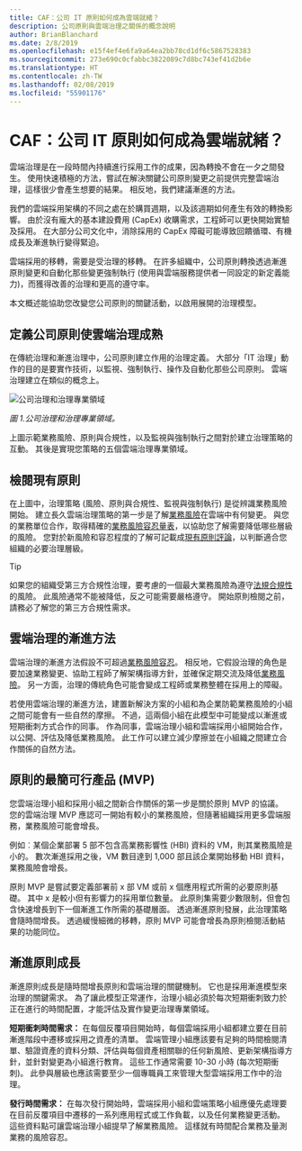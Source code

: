 ```yaml
---
title: CAF：公司 IT 原則如何成為雲端就緒？
description: 公司原則與雲端治理之關係的概念說明
author: BrianBlanchard
ms.date: 2/8/2019
ms.openlocfilehash: e15f4ef4e6fa9a64ea2bb78cd1df6c5867528383
ms.sourcegitcommit: 273e690c0cfabbc3822089c7d8bc743ef41d2b6e
ms.translationtype: HT
ms.contentlocale: zh-TW
ms.lasthandoff: 02/08/2019
ms.locfileid: "55901176"
---
```

<!-- markdownlint-disable MD026 -->

# <a name="caf-how-can-corporate-it-policy-become-cloud-ready"></a>CAF：公司 IT 原則如何成為雲端就緒？

雲端治理是在一段時間內持續進行採用工作的成果，因為轉換不會在一夕之間發生。 使用快速積極的方法，嘗試在解決關鍵公司原則變更之前提供完整雲端治理，這樣很少會產生想要的結果。 相反地，我們建議漸進的方法。

我們的雲端採用架構的不同之處在於購買週期，以及該週期如何產生有效的轉換影響。 由於沒有龐大的基本建設費用 (CapEx) 收購需求，工程師可以更快開始實驗及採用。 在大部分公司文化中，消除採用的 CapEx 障礙可能導致回饋循環、有機成長及漸進執行變得緊迫。

雲端採用的移轉，需要是受治理的移轉。 在許多組織中，公司原則轉換透過漸進原則變更和自動化那些變更強制執行 (使用與雲端服務提供者一同設定的新定義能力)，而獲得改善的治理和更高的遵守率。

本文概述能協助您改變您公司原則的關鍵活動，以啟用展開的治理模型。

## <a name="define-corporate-policy-to-mature-cloud-governance"></a>定義公司原則使雲端治理成熟

在傳統治理和漸進治理中，公司原則建立作用的治理定義。 大部分「IT 治理」動作的目的是要實作技術，以監視、強制執行、操作及自動化那些公司原則。 雲端治理建立在類似的概念上。

![公司治理和治理專業領域](../../_images/operational-transformation-govern.png)

*圖 1.公司治理和治理專業領域。*

上圖示範業務風險、原則與合規性，以及監視與強制執行之間對於建立治理策略的互動。 其後是實現您策略的五個雲端治理專業領域。

## <a name="review-existing-policies"></a>檢閱現有原則

在上圖中，治理策略 (風險、原則與合規性、監視與強制執行) 是從辨識業務風險開始。 建立長久雲端治理策略的第一步是了解[業務風險](understanding-business-risk.md)在雲端中有何變更。 與您的業務單位合作，取得精確的[業務風險容忍量表](risk-tolerance.md)，以協助您了解需要降低哪些層級的風險。 您對於新風險和容忍程度的了解可記載成[現有原則評論](what-is-a-cloud-policy-review.md)，以判斷適合您組織的必要治理層級。

> [!TIP]
> 如果您的組織受第三方合規性治理，要考慮的一個最大業務風險為遵守[法規合規性](what-is-regulatory-compliance.md)的風險。 此風險通常不能被降低，反之可能需要嚴格遵守。 開始原則檢閱之前，請務必了解您的第三方合規性需求。

## <a name="an-incremental-approach-to-cloud-governance"></a>雲端治理的漸進方法

雲端治理的漸進方法假設不可超過[業務風險容忍](risk-tolerance.md)。 相反地，它假設治理的角色是要加速業務變更、協助工程師了解架構指導方針，並確保定期交流及降低[業務風險](understanding-business-risk.md)。 另一方面，治理的傳統角色可能會變成工程師或業務整體在採用上的障礙。

若使用雲端治理的漸進方法，建置新解決方案的小組和為企業防範業務風險的小組之間可能會有一些自然的摩擦。 不過，這兩個小組在此模型中可能變成以漸進或短期衝刺方式合作的同事。 作為同事，雲端治理小組和雲端採用小組開始合作，以公開、評估及降低業務風險。 此工作可以建立減少摩擦並在小組織之間建立合作關係的自然方法。

## <a name="minimum-viable-product-mvp-for-policy"></a>原則的最簡可行產品 (MVP)

您雲端治理小組和採用小組之間新合作關係的第一步是關於原則 MVP 的協議。 您的雲端治理 MVP 應認可一開始有較小的業務風險，但隨著組織採用更多雲端服務，業務風險可能會增長。

例如︰某個企業部署 5 部不包含高業務影響性 (HBI) 資料的 VM，則其業務風險是小的。 數次漸進採用之後，VM 數目達到 1,000 部且該企業開始移動 HBI 資料，業務風險會增長。

原則 MVP 是嘗試要定義部署前 x 部 VM 或前 x 個應用程式所需的必要原則基礎。 其中 x 是較小但有影響力的採用單位數量。 此原則集需要少數限制，但會包含快速增長到下一個漸進工作所需的基礎層面。 透過漸進原則發展，此治理策略會隨時間增長。 透過緩慢細微的移轉，原則 MVP 可能會增長為原則檢閱活動結果的功能同位。

## <a name="incremental-policy-growth"></a>漸進原則成長

漸進原則成長是隨時間增長原則和雲端治理的關鍵機制。 它也是採用漸進模型來治理的關鍵需求。 為了讓此模型正常運作，治理小組必須於每次短期衝刺致力於正在進行的時間配置，才能評估及實作變更治理專業領域。

**短期衝刺時間需求：** 在每個反覆項目開始時，每個雲端採用小組都建立要在目前漸進階段中遷移或採用之資產的清單。 雲端管理小組應該要有足夠的時間檢閱清單、驗證資產的資料分類、評估與每個資產相關聯的任何新風險、更新架構指導方針，並針對變更為小組進行教育。 這些工作通常需要 10-30 小時 (每次短期衝刺)。 此參與層級也應該需要至少一個專職員工來管理大型雲端採用工作中的治理。

**發行時間需求：** 在每次發行開始時，雲端採用小組和雲端策略小組應優先處理要在目前反覆項目中遷移的一系列應用程式或工作負載，以及任何業務變更活動。 這些資料點可讓雲端治理小組提早了解業務風險。 這樣就有時間配合業務及量測業務的風險容忍。